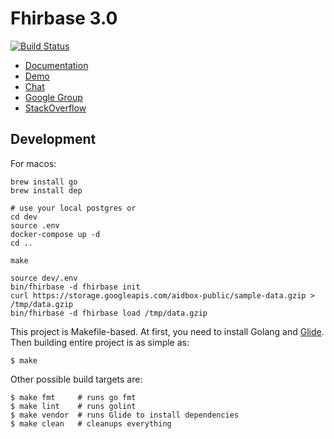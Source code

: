 # Fhirbase 3.0

[![Build Status](https://travis-ci.org/fhirbase/fhirbase.svg?branch=master)](https://travis-ci.org/fhirbase/fhirbase)

* [Documentation](https://fhirbase.gitbook.io/project/)
* [Demo](http://fhirbase.github.io/)
* [Chat](https://chat.fhir.org/#narrow/stream/16-fhirbase)
* [Google Group](https://groups.google.com/forum/#!forum/fhirbase)
* [StackOverflow](???)

## Development


For macos:

```
brew install go
brew install dep

# use your local postgres or
cd dev
source .env
docker-compose up -d
cd ..

make

source dev/.env
bin/fhirbase -d fhirbase init
curl https://storage.googleapis.com/aidbox-public/sample-data.gzip > /tmp/data.gzip
bin/fhirbase -d fhirbase load /tmp/data.gzip

```

This project is Makefile-based. At first, you need to install Golang
and [Glide](https://github.com/Masterminds/glide). Then building entire project is as simple as:

    $ make

Other possible build targets are:

    $ make fmt     # runs go fmt
    $ make lint    # runs golint
    $ make vendor  # runs Glide to install dependencies
    $ make clean   # cleanups everything
